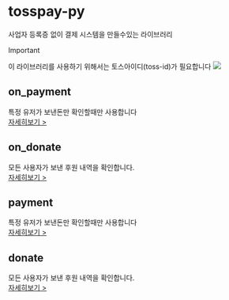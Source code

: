 # tosspay-py
사업자 등록증 없이 결제 시스템을 만들수있는 라이브러리

> [!IMPORTANT]  
> 이 라이브러리를 사용하기 위해서는 토스아이디(toss-id)가 필요합니다
> ![](https://github.com/tosspay-lib/tosspay-rs/blob/main/img/important.png?raw=true)


## on_payment
특정 유저가 보낸돈만 확인할때만 사용합니다 <br/>
[자세히보기 >](https://github.com/tosspay-lib/tosspay-py/blob/main/docs/on_payment.md)

## on_donate
모든 사용자가 보낸 후원 내역을 확인합니다. <br/>
[자세히보기 >](https://github.com/tosspay-lib/tosspay-py/blob/main/docs/on_donate.md)

## payment
특정 유저가 보낸돈만 확인할때만 사용합니다 <br/>
[자세히보기 >](https://github.com/tosspay-lib/tosspay-py/blob/main/docs/payment.md)

## donate
모든 사용자가 보낸 후원 내역을 확인합니다. <br/>
[자세히보기 >](https://github.com/tosspay-lib/tosspay-py/blob/main/docs/donate.md)
